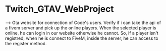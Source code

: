 # Twitch_GTAV_WebProject



--> Gta website for connection of Code's users.
    Verify if i can take the api of a fivem server and pick up the online players.
    When the selected player is online, he can login in our website otherwise he cannot.
    So, if a player isn't registred, when he is connect to FiveM, inside the server, he can access to the register method.